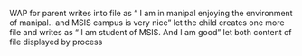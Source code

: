 WAP for parent writes into file as “ I am in manipal enjoying the environment of manipal.. and MSIS campus is very nice” let the child creates one more file and  writes as “ I am student of MSIS. And I am good” let both content of file displayed by process 